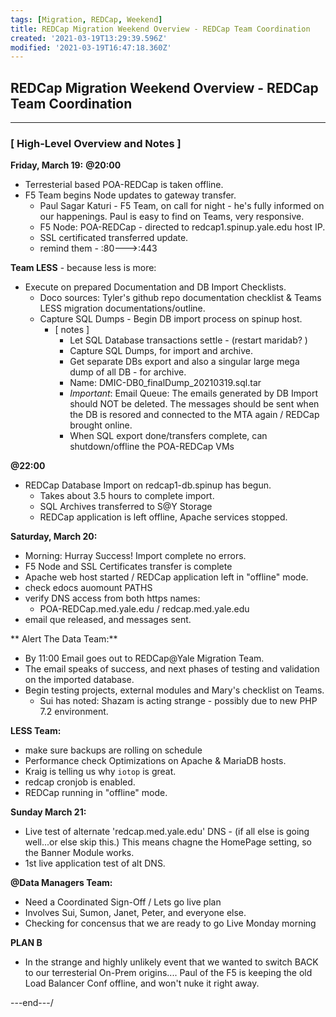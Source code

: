 ```yaml
---
tags: [Migration, REDCap, Weekend]
title: REDCap Migration Weekend Overview - REDCap Team Coordination
created: '2021-03-19T13:29:39.596Z'
modified: '2021-03-19T16:47:18.360Z'
---
```


## REDCap Migration Weekend Overview - REDCap Team Coordination
---

### [ High-Level Overview and Notes ]

**Friday, March 19:**
**@20:00** 
- Terresterial based POA-REDCap is taken offline.
- F5 Team begins Node updates to gateway transfer.
  - Paul Sagar Katuri - F5 Team,  on call for night - he's fully informed on our happenings. Paul is easy to find on Teams, very responsive. 
  - F5 Node: POA-REDCap - directed to redcap1.spinup.yale.edu host IP.
  - SSL certificated transferred update.
  - remind them - :80--->:443

**Team LESS** - because less is more:
- Execute on prepared Documentation and DB Import Checklists.
    - Doco sources: Tyler's github repo documentation checklist & Teams LESS migration documentations/outline. 
    - Capture SQL Dumps - Begin DB import process on spinup host.  
      - [ notes ]
        - Let SQL Database transactions settle - (restart maridab? )
        - Capture SQL Dumps, for import and archive.
        - Get separate DBs export and also a singular large mega dump of all DB - for archive. 
        - Name: DMIC-DB0_finalDump_20210319.sql.tar
        - _Important_:  Email Queue: The emails generated by DB Import should NOT be deleted. The messages should be sent when the DB is resored and connected to the MTA again / REDCap brought online. 
        - When SQL export done/transfers complete, can shutdown/offline the POA-REDCap VMs
      

**@22:00** 
- REDCap Database Import on redcap1-db.spinup has begun.
  - Takes about 3.5 hours to complete import.
  - SQL Archives transferred to S@Y Storage  
  - REDCap application is left offline, Apache services stopped. 

**Saturday, March 20:**
- Morning: Hurray Success! Import complete no errors. 
- F5 Node and SSL Certificates transfer is complete
- Apache web host started / REDCap application left in "offline" mode. 
- check edocs auomount PATHS 
- verify DNS access from both https names: 
    - POA-REDCap.med.yale.edu / redcap.med.yale.edu
- email que released, and messages sent. 
    


** Alert The Data Team:**
- By 11:00 Email goes out to REDCap@Yale Migration Team.
- The email speaks of success, and next phases of testing and validation on the imported database.
- Begin testing projects, external modules and Mary's checklist on Teams.
    - Sui has noted:  Shazam is acting strange - possibly due to new PHP 7.2 environment. 

**LESS Team:**
- make sure backups are rolling on schedule
- Performance check Optimizations on Apache & MariaDB hosts.  
- Kraig is telling us why `iotop` is great.
- redcap cronjob is enabled.
- REDCap running in "offline" mode. 


**Sunday March 21:**
- Live test of alternate 'redcap.med.yale.edu' DNS - (if all else is going well...or else skip this.)
This means chagne the HomePage setting, so the Banner Module works.
- 1st live application test of alt DNS. 


**@Data Managers Team:**
- Need a Coordinated Sign-Off / Lets go live plan
- Involves Sui, Sumon, Janet, Peter, and everyone else.
- Checking for concensus that we are ready to go Live Monday morning


**PLAN B**
- In the strange and highly unlikely event that we wanted to switch BACK to our
terresterial On-Prem origins....
Paul of the F5 is keeping the old Load Balancer Conf offline, and won't nuke it right away.

---end---/
